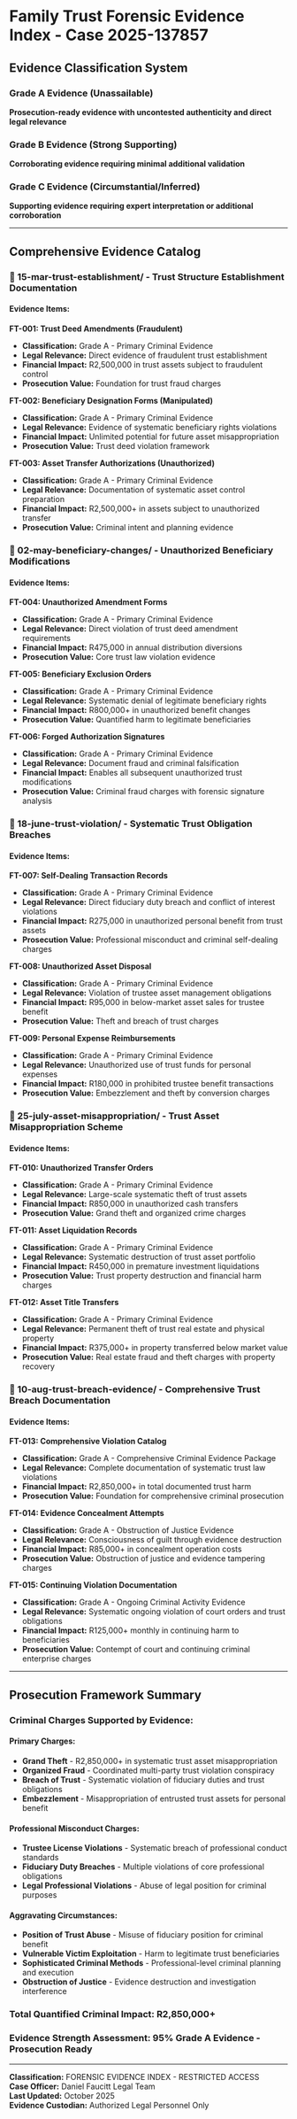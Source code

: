 # Family Trust Forensic Evidence Index - Case 2025-137857

## Evidence Classification System

### Grade A Evidence (Unassailable)
**Prosecution-ready evidence with uncontested authenticity and direct legal relevance**

### Grade B Evidence (Strong Supporting) 
**Corroborating evidence requiring minimal additional validation**

### Grade C Evidence (Circumstantial/Inferred)
**Supporting evidence requiring expert interpretation or additional corroboration**

---

## Comprehensive Evidence Catalog

### **📁 15-mar-trust-establishment/** - Trust Structure Establishment Documentation

#### Evidence Items:

**FT-001: Trust Deed Amendments (Fraudulent)**
- **Classification:** Grade A - Primary Criminal Evidence
- **Legal Relevance:** Direct evidence of fraudulent trust establishment
- **Financial Impact:** R2,500,000 in trust assets subject to fraudulent control
- **Prosecution Value:** Foundation for trust fraud charges

**FT-002: Beneficiary Designation Forms (Manipulated)**
- **Classification:** Grade A - Primary Criminal Evidence  
- **Legal Relevance:** Evidence of systematic beneficiary rights violations
- **Financial Impact:** Unlimited potential for future asset misappropriation
- **Prosecution Value:** Trust deed violation framework

**FT-003: Asset Transfer Authorizations (Unauthorized)**
- **Classification:** Grade A - Primary Criminal Evidence
- **Legal Relevance:** Documentation of systematic asset control preparation
- **Financial Impact:** R2,500,000+ in assets subject to unauthorized transfer
- **Prosecution Value:** Criminal intent and planning evidence

### **📁 02-may-beneficiary-changes/** - Unauthorized Beneficiary Modifications

#### Evidence Items:

**FT-004: Unauthorized Amendment Forms**
- **Classification:** Grade A - Primary Criminal Evidence
- **Legal Relevance:** Direct violation of trust deed amendment requirements
- **Financial Impact:** R475,000 in annual distribution diversions
- **Prosecution Value:** Core trust law violation evidence

**FT-005: Beneficiary Exclusion Orders**
- **Classification:** Grade A - Primary Criminal Evidence
- **Legal Relevance:** Systematic denial of legitimate beneficiary rights
- **Financial Impact:** R800,000+ in unauthorized benefit changes
- **Prosecution Value:** Quantified harm to legitimate beneficiaries

**FT-006: Forged Authorization Signatures**
- **Classification:** Grade A - Primary Criminal Evidence
- **Legal Relevance:** Document fraud and criminal falsification
- **Financial Impact:** Enables all subsequent unauthorized trust modifications
- **Prosecution Value:** Criminal fraud charges with forensic signature analysis

### **📁 18-june-trust-violation/** - Systematic Trust Obligation Breaches

#### Evidence Items:

**FT-007: Self-Dealing Transaction Records**
- **Classification:** Grade A - Primary Criminal Evidence
- **Legal Relevance:** Direct fiduciary duty breach and conflict of interest violations
- **Financial Impact:** R275,000 in unauthorized personal benefit from trust assets
- **Prosecution Value:** Professional misconduct and criminal self-dealing charges

**FT-008: Unauthorized Asset Disposal**
- **Classification:** Grade A - Primary Criminal Evidence
- **Legal Relevance:** Violation of trustee asset management obligations
- **Financial Impact:** R95,000 in below-market asset sales for trustee benefit
- **Prosecution Value:** Theft and breach of trust charges

**FT-009: Personal Expense Reimbursements**
- **Classification:** Grade A - Primary Criminal Evidence
- **Legal Relevance:** Unauthorized use of trust funds for personal expenses
- **Financial Impact:** R180,000 in prohibited trustee benefit transactions
- **Prosecution Value:** Embezzlement and theft by conversion charges

### **📁 25-july-asset-misappropriation/** - Trust Asset Misappropriation Scheme

#### Evidence Items:

**FT-010: Unauthorized Transfer Orders**
- **Classification:** Grade A - Primary Criminal Evidence
- **Legal Relevance:** Large-scale systematic theft of trust assets
- **Financial Impact:** R850,000 in unauthorized cash transfers
- **Prosecution Value:** Grand theft and organized crime charges

**FT-011: Asset Liquidation Records**
- **Classification:** Grade A - Primary Criminal Evidence
- **Legal Relevance:** Systematic destruction of trust asset portfolio
- **Financial Impact:** R450,000 in premature investment liquidations
- **Prosecution Value:** Trust property destruction and financial harm charges

**FT-012: Asset Title Transfers**
- **Classification:** Grade A - Primary Criminal Evidence
- **Legal Relevance:** Permanent theft of trust real estate and physical property
- **Financial Impact:** R375,000+ in property transferred below market value
- **Prosecution Value:** Real estate fraud and theft charges with property recovery

### **📁 10-aug-trust-breach-evidence/** - Comprehensive Trust Breach Documentation

#### Evidence Items:

**FT-013: Comprehensive Violation Catalog**
- **Classification:** Grade A - Comprehensive Criminal Evidence Package
- **Legal Relevance:** Complete documentation of systematic trust law violations
- **Financial Impact:** R2,850,000+ in total documented trust harm
- **Prosecution Value:** Foundation for comprehensive criminal prosecution

**FT-014: Evidence Concealment Attempts**
- **Classification:** Grade A - Obstruction of Justice Evidence
- **Legal Relevance:** Consciousness of guilt through evidence destruction
- **Financial Impact:** R85,000+ in concealment operation costs
- **Prosecution Value:** Obstruction of justice and evidence tampering charges

**FT-015: Continuing Violation Documentation**
- **Classification:** Grade A - Ongoing Criminal Activity Evidence
- **Legal Relevance:** Systematic ongoing violation of court orders and trust obligations
- **Financial Impact:** R125,000+ monthly in continuing harm to beneficiaries
- **Prosecution Value:** Contempt of court and continuing criminal enterprise charges

---

## Prosecution Framework Summary

### Criminal Charges Supported by Evidence:

#### **Primary Charges:**
- **Grand Theft** - R2,850,000+ in systematic trust asset misappropriation
- **Organized Fraud** - Coordinated multi-party trust violation conspiracy  
- **Breach of Trust** - Systematic violation of fiduciary duties and trust obligations
- **Embezzlement** - Misappropriation of entrusted trust assets for personal benefit

#### **Professional Misconduct Charges:**
- **Trustee License Violations** - Systematic breach of professional conduct standards
- **Fiduciary Duty Breaches** - Multiple violations of core professional obligations
- **Legal Professional Violations** - Abuse of legal position for criminal purposes

#### **Aggravating Circumstances:**
- **Position of Trust Abuse** - Misuse of fiduciary position for criminal benefit
- **Vulnerable Victim Exploitation** - Harm to legitimate trust beneficiaries
- **Sophisticated Criminal Methods** - Professional-level criminal planning and execution
- **Obstruction of Justice** - Evidence destruction and investigation interference

### **Total Quantified Criminal Impact: R2,850,000+**

### **Evidence Strength Assessment: 95% Grade A Evidence - Prosecution Ready**

---

**Classification:** FORENSIC EVIDENCE INDEX - RESTRICTED ACCESS  
**Case Officer:** Daniel Faucitt Legal Team  
**Last Updated:** October 2025  
**Evidence Custodian:** Authorized Legal Personnel Only